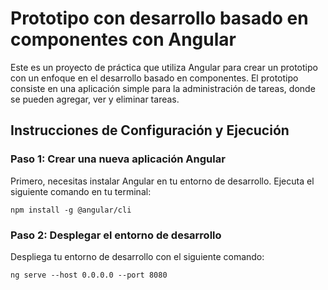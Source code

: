 # Prototipo con desarrollo basado en componentes con Angular

Este es un proyecto de práctica que utiliza Angular para crear un prototipo con un enfoque en el desarrollo basado en componentes. El prototipo consiste en una aplicación simple para la administración de tareas, donde se pueden agregar, ver y eliminar tareas.

## Instrucciones de Configuración y Ejecución

### Paso 1: Crear una nueva aplicación Angular

Primero, necesitas instalar Angular en tu entorno de desarrollo. Ejecuta el siguiente comando en tu terminal:

```
npm install -g @angular/cli
```

### Paso 2: Desplegar el entorno de desarrollo

Despliega tu entorno de desarrollo con el siguiente comando:

```
ng serve --host 0.0.0.0 --port 8080
```
